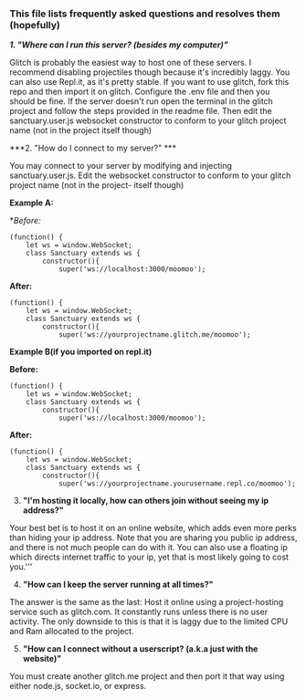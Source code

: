 ### This file lists frequently asked questions and resolves them (hopefully) 

***1. "Where can I run this server? (besides my computer)"***

Glitch is probably the easiest way to host one of these servers. I recommend disabling projectiles though because it's incredibly laggy. You can also use Repl.it, 
as it's pretty stable. If you want to use glitch, fork this repo and then import it on glitch. Configure the .env file and then you should be fine. If the server 
doesn't run open the terminal in the glitch project and follow the steps provided in the readme file. Then edit the sanctuary.user.js websocket constructor to conform 
to your glitch project name (not in the project itself though)

***2. "How do I connect to my server?" ***

You may connect to your server by modifying and injecting sanctuary.user.js. Edit the websocket constructor to conform to your glitch project name (not in the project-
 itself though)


**Example A:**

**Before:*

```
(function() {
    let ws = window.WebSocket;
    class Sanctuary extends ws {
        constructor(){
            super('ws://localhost:3000/moomoo');
```
**After:**

```
(function() {
    let ws = window.WebSocket;
    class Sanctuary extends ws {
        constructor(){
            super('ws://yourprojectname.glitch.me/moomoo');
```

**Example B(if you imported on repl.it)**

**Before:**

```
(function() {
    let ws = window.WebSocket;
    class Sanctuary extends ws {
        constructor(){
            super('ws://localhost:3000/moomoo');
```

**After:**

```
(function() {
    let ws = window.WebSocket;
    class Sanctuary extends ws {
        constructor(){
            super('ws://yourprojectname.yourusername.repl.co/moomoo');
```
                                                                                                                                                                        

3. **"I'm hosting it locally, how can others join without seeing my ip address?"**

Your best bet is to host it on an online website, which adds even more perks than hiding your ip address. Note that you are sharing you public ip address, and there 
is not much people can do with it. You can also use a floating ip which directs internet traffic to your ip, yet that is most likely going to cost you.'''

4. **"How can I keep the server running at all times?"**

The answer is the same as the last: Host it online using a project-hosting service such as glitch.com. It constantly runs unless there is no user activity. The only 
downside to this is that it is laggy due to the limited CPU and Ram allocated to the project.

5. **"How can I connect without a userscript? (a.k.a just with the website)"**

You must create another glitch.me project and then port it that way using either node.js, socket.io, or express.
